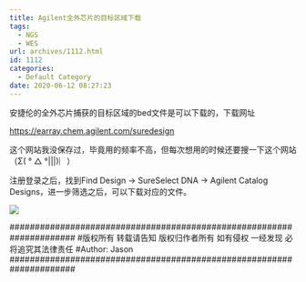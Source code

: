 ```yaml
---
title: Agilent全外芯片的目标区域下载
tags:
  - NGS
  - WES
url: archives/1112.html
id: 1112
categories:
  - Default Category
date: 2020-06-12 08:27:23
---
```


安捷伦的全外芯片捕获的目标区域的bed文件是可以下载的，下载网址

https://earray.chem.agilent.com/suredesign

这个网站我没保存过，毕竟用的频率不高，但每次想用的时候还要搜一下这个网站（Σ( ° △ °|||)︴）

注册登录之后，找到Find Design -&gt; SureSelect DNA -&gt; Agilent Catalog Designs，进一步筛选之后，可以下载对应的文件。

![](/wp/f4w/2020/2020-06-12-download-agilent-bed.png)


#####################################################################
#版权所有 转载请告知 版权归作者所有 如有侵权 一经发现 必将追究其法律责任
#Author: Jason
#####################################################################
